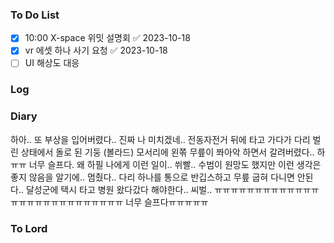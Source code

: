 ### To Do List
- [x] 10:00 X-space 위밋 설명회 ✅ 2023-10-18
- [x] vr 에셋 하나 사기 요청 ✅ 2023-10-18
- [ ] UI 해상도 대응
### Log

### Diary
하아.. 또 부상을 입어버렸다.. 진짜 나 미치겠네.. 전동자전거 뒤에 타고 가다가 다리 벌린 상태에서 돌로 된 기둥 (볼라드) 모서리에 왼쪾 무릎이 쫘아악 하면서 갈려버렸다.. 하ㅠㅠ 너무 슬프다. 왜 하필 나에게 이런 일이.. 쒸빨.. 수범이 원망도 했지만 이런 생각은 좋지 않음을 알기에.. 멈췄다.. 다리 하나를 통으로 반깁스하고 무릎 굽혀 다니면 안된다.. 달성군에 택시 타고 병원 왔다갔다 해야한다.. 씨벌.. ㅠㅠㅠㅠㅠㅠㅠㅠㅠㅠㅠㅠㅠㅠㅠㅠㅠㅠㅠㅠㅠㅠㅠㅠㅠㅠㅠ 너무 슬프다ㅠㅠㅠㅠㅠ
### To Lord
